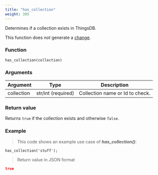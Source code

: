 ```yaml
---
title: "has_collection"
weight: 305
---
```


Determines if a collection exists in ThingsDB.

This function does *not* generate a [change](../../overview/changes).

### Function

`has_collection(collection)`

### Arguments

Argument | Type | Description
-------- | ---- | -----------
collection | str/int (required) | Collection name or Id to check.

### Return value

Returns `true` if the collection exists and otherwise `false`.

### Example

> This code shows an example use case of ***has_collection()***:

```thingsdb,json_response,@t
has_collection('stuff');
```

> Return value in JSON format

```json
true
```
